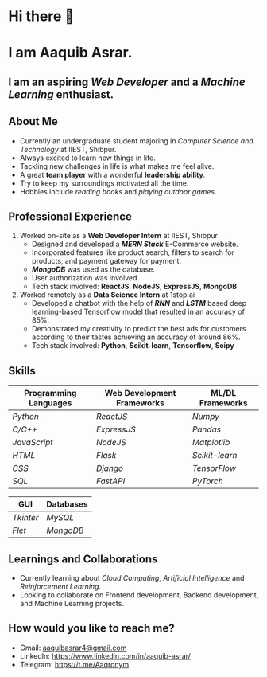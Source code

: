 # Hi there 👋
# I am Aaquib Asrar.

## I am an aspiring *__Web Developer__* and a *__Machine Learning__* enthusiast.

## About Me
- Currently an undergraduate student majoring in *Computer Science and Technology* at IIEST, Shibpur.
- Always excited to learn new things in life.
- Tackling new challenges in life is what makes me feel alive.
- A great **team player** with a wonderful **leadership ability**.
- Try to keep my surroundings motivated all the time.
- Hobbies include *reading books* and *playing outdoor games*.

## Professional Experience
1. Worked on-site as a **Web Developer Intern** at IIEST, Shibpur
    - Designed and developed a *__MERN Stack__* E-Commerce website.
    - Incorporated features like product search, filters to search for products, and payment gateway for payment.
    - *__MongoDB__* was used as the database.
    - User authorization was involved.
    - Tech stack involved: **ReactJS**, **NodeJS**, **ExpressJS**, **MongoDB**
2. Worked remotely as a **Data Science Intern** at 1stop.ai
    - Developed a chatbot with the help of *__RNN__* and *__LSTM__* based deep learning-based Tensorflow model that resulted in an accuracy of 85%.
    - Demonstrated my creativity to predict the best ads for customers according to their tastes achieving an accuracy of around 86%.
    - Tech stack involved: **Python**, **Scikit-learn**, **Tensorflow**, **Scipy**
  
## Skills
| Programming Languages | Web Development Frameworks | ML/DL Frameworks |
|-----------------------|----------------------------|------------------|
| *Python* | *ReactJS* | *Numpy* | *MySQL* |
| *C/C++* | *ExpressJS* | *Pandas* | *MongoDB* |
| *JavaScript* | *NodeJS* | *Matplotlib* |
| *HTML* | *Flask* | *Scikit-learn* |
| *CSS* | *Django* | *TensorFlow* |
| *SQL* | *FastAPI* | *PyTorch* |

| GUI | Databases |
|-----|-----------|
| *Tkinter* | *MySQL* |
| *Flet* | *MongoDB* |

## Learnings and Collaborations
- Currently learning about *Cloud Computing*, *Artificial Intelligence* and *Reinforcement Learning*.
- Looking to collaborate on Frontend development, Backend development, and Machine Learning projects.

## How would you like to reach me?
- Gmail: <aaquibasrar4@gmail.com>
- LinkedIn: <https://www.linkedin.com/in/aaquib-asrar/>
- Telegram: <https://t.me/Aaqronym>

